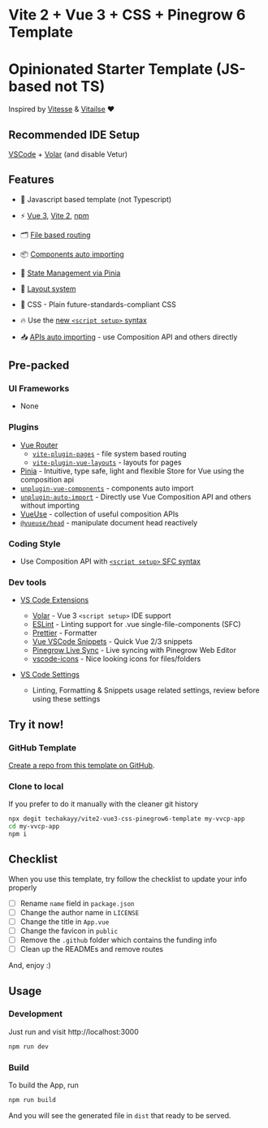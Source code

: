 # Vite 2 + Vue 3 + CSS + Pinegrow 6 Template

# Opinionated Starter Template (JS-based not TS)

Inspired by [Vitesse](https://github.com/antfu/vitesse) & [Vitailse](https://github.com/zynth17/vitailse) ❤

## Recommended IDE Setup

[VSCode](https://code.visualstudio.com/) + [Volar](https://marketplace.visualstudio.com/items?itemName=johnsoncodehk.volar) (and disable Vetur)

## Features

-   🦾 Javascript based template (not Typescript)

-   ⚡️ [Vue 3](https://github.com/vuejs/vue-next), [Vite 2](https://github.com/vitejs/vite), [npm](https://npmjs.com/)

-   🗂 [File based routing](./src/pages)

-   📦 [Components auto importing](./src/components)

-   🍍 [State Management via Pinia](https://pinia.esm.dev/)

-   📑 [Layout system](./src/layouts)

-   🎨 CSS - Plain future-standards-compliant CSS

-   🔥 Use the [new `<script setup>` syntax](https://github.com/vuejs/rfcs/pull/227)

-   📥 [APIs auto importing](https://github.com/antfu/unplugin-auto-import) - use Composition API and others directly

## Pre-packed

### UI Frameworks

-   None

### Plugins

-   [Vue Router](https://github.com/vuejs/vue-router)
    -   [`vite-plugin-pages`](https://github.com/hannoeru/vite-plugin-pages) - file system based routing
    -   [`vite-plugin-vue-layouts`](https://github.com/JohnCampionJr/vite-plugin-vue-layouts) - layouts for pages
-   [Pinia](https://pinia.esm.dev) - Intuitive, type safe, light and flexible Store for Vue using the composition api
-   [`unplugin-vue-components`](https://github.com/antfu/unplugin-vue-components) - components auto import
-   [`unplugin-auto-import`](https://github.com/antfu/unplugin-auto-import) - Directly use Vue Composition API and others without importing
-   [VueUse](https://github.com/antfu/vueuse) - collection of useful composition APIs
-   [`@vueuse/head`](https://github.com/vueuse/head) - manipulate document head reactively

### Coding Style

-   Use Composition API with [`<script setup>` SFC syntax](https://github.com/vuejs/rfcs/pull/227)

### Dev tools

-   [VS Code Extensions](./.vscode/extensions.json)

    -   [Volar](https://marketplace.visualstudio.com/items?itemName=johnsoncodehk.volar) - Vue 3 `<script setup>` IDE support
    -   [ESLint](https://marketplace.visualstudio.com/items?itemName=dbaeumer.vscode-eslint) - Linting support for .vue single-file-components (SFC)
    -   [Prettier](https://marketplace.visualstudio.com/items?itemName=esbenp.prettier-vscode) - Formatter
    -   [Vue VSCode Snippets](https://marketplace.visualstudio.com/items?itemName=sdras.vue-vscode-snippets) - Quick Vue 2/3 snippets
    -   [Pinegrow Live Sync](https://marketplace.visualstudio.com/items?itemName=Pinegrow.pinegrow-vscode) - Live syncing with Pinegrow Web Editor
    -   [vscode-icons](https://marketplace.visualstudio.com/items?itemName=vscode-icons-team.vscode-icons) - Nice looking icons for files/folders

-   [VS Code Settings](./.vscode/settings.json)
    -   Linting, Formatting & Snippets usage related settings, review before using these settings

## Try it now!

### GitHub Template

[Create a repo from this template on GitHub](https://github.com/techakayy/vite2-vue3-css-pinegrow6-template/generate).

### Clone to local

If you prefer to do it manually with the cleaner git history

```bash
npx degit techakayy/vite2-vue3-css-pinegrow6-template my-vvcp-app
cd my-vvcp-app
npm i
```

## Checklist

When you use this template, try follow the checklist to update your info properly

-   [ ] Rename `name` field in `package.json`
-   [ ] Change the author name in `LICENSE`
-   [ ] Change the title in `App.vue`
-   [ ] Change the favicon in `public`
-   [ ] Remove the `.github` folder which contains the funding info
-   [ ] Clean up the READMEs and remove routes

And, enjoy :)

## Usage

### Development

Just run and visit http://localhost:3000

```bash
npm run dev
```

### Build

To build the App, run

```bash
npm run build
```

And you will see the generated file in `dist` that ready to be served.
